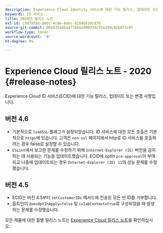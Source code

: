 ```yaml
---
description: Experience Cloud Identity 서비스에 대한 기능 릴리스, 업데이트 또는 변경 사항입니다.
keywords: ID 서비스
title: 2020년 릴리스 노트
exl-id: c9d7876e-debc-4c8e-8ebc-91646610c876
source-git-commit: 06e935a4ba4776baa900d3dc91e294c92b873c0f
workflow-type: tm+mt
source-wordcount: '0'
ht-degree: 0%

---
```


# Experience Cloud 릴리스 노트 - 2020 {#release-notes}

Experience Cloud ID 서비스(ECID)에 대한 기능 릴리스, 업데이트 또는 변경 사항입니다.

## 버전 4.6

* 기본적으로 `loadSSL` 플래그가 설정되었습니다. ID 서비스에 대한 모든 호출은 기본적으로 `https`에 있습니다.  고객은 `non-ssl` 페이지에서 http로 ID 서비스를 호출하려는 경우 false로 설정할 수 있습니다.
* `ESLint`에서 보고한 문제를 수정하기 위해 `Internet-Explorer (IE)` 버전을 감지하는 데 사용되는 기능을 업데이트했습니다.
ECID에 optIn `pre-approval`이 부여되고 나중에 업데이트되는 경우 `Internet-Explorer (IE) 11`의 성능 문제를 수정했습니다.

## 버전 4.5

* ECID는 버전 4.5부터 `setCustomerIDs` 메서드에 전송된 모든 빈 ID를 거부합니다.
* 옵트인이 `doesOptInApply=false` 및 `isIabContext=true`로 구성되었을 때 발생하는 문제를 수정했습니다.

모든 제품에 대한 월별 릴리스 노트는 [Experience Cloud 릴리스 노트](https://docs.adobe.com/content/help/ko-KR/release-notes/experience-cloud/current.html)를 확인하십시오.
